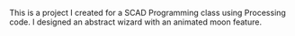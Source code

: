 This is a project I created for a SCAD Programming class using Processing code.  I designed an abstract wizard with an animated moon feature. 
